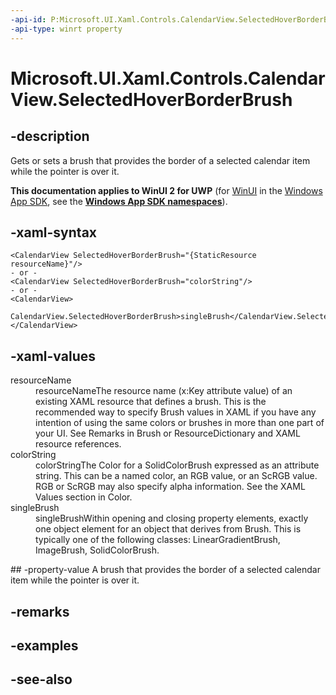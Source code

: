 ```yaml
---
-api-id: P:Microsoft.UI.Xaml.Controls.CalendarView.SelectedHoverBorderBrush
-api-type: winrt property
---
```


<!-- Property syntax
public Windows.UI.Xaml.Media.Brush SelectedHoverBorderBrush { get;  set; }
-->

# Microsoft.UI.Xaml.Controls.CalendarView.SelectedHoverBorderBrush

## -description
Gets or sets a brush that provides the border of a selected calendar item while the pointer is over it.

**This documentation applies to WinUI 2 for UWP** (for [WinUI](/windows/apps/winui/winui3/) in the [Windows App SDK](/windows/apps/windows-app-sdk/), see the **[Windows App SDK namespaces](/windows/windows-app-sdk/api/winrt/)**).

## -xaml-syntax
```xaml
<CalendarView SelectedHoverBorderBrush="{StaticResource resourceName}"/>
- or -
<CalendarView SelectedHoverBorderBrush="colorString"/>
- or -
<CalendarView>
  CalendarView.SelectedHoverBorderBrush>singleBrush</CalendarView.SelectedHoverBorderBrush>
</CalendarView>

```


## -xaml-values
<dl><dt>resourceName</dt><dd>resourceNameThe resource name (x:Key attribute value) of an existing XAML resource that defines a brush. This is the recommended way to specify Brush values in XAML if you have any intention of using the same colors or brushes in more than one part of your UI. See Remarks in Brush or ResourceDictionary and XAML resource references.</dd>
<dt>colorString</dt><dd>colorStringThe Color for a SolidColorBrush expressed as an attribute string. This can be a named color, an RGB value, or an ScRGB value. RGB or ScRGB may also specify alpha information. See the XAML Values section in Color.</dd>
<dt>singleBrush</dt><dd>singleBrushWithin opening and closing property elements, exactly one object element for an object that derives from Brush. This is typically one of the following classes: LinearGradientBrush, ImageBrush, SolidColorBrush.</dd>
</dl>
## -property-value
A brush that provides the border of a selected calendar item while the pointer is over it.

## -remarks

## -examples

## -see-also
